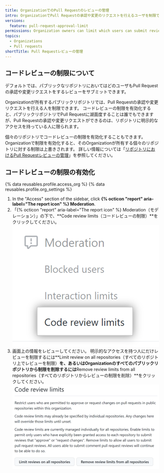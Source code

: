 ```yaml
---
title: OrganizationでのPull Requestのレビューの管理
intro: OrganizationでPull Requestの承認や変更のリクエストを行えるユーザを制限できます。
versions:
  feature: pull-request-approval-limit
permissions: Organization owners can limit which users can submit reviews that approve or request changes to a pull request.
topics:
  - Organizations
  - Pull requests
shortTitle: Pull Requestレビューの管理
---
```


## コードレビューの制限について

デフォルトでは、パブリックなリポジトリにおいてはどのユーザもPull Requestの承認や変更リクエストをするレビューをサブミットできます。

Organizationが所有するパブリックリポジトリでは、Pull Requestの承認や変更リクエストを行える人を制限できます。 コードレビューの制限を有効化すると、パブリックリポジトリでPull Requestに湖面度することは誰でもできますが、Pull Requestの承認や変更リクエストができるのは、リポジトリに明示的なアクセスを持っている人に限られます。

個々のリポジトリでコードレビューの制限を有効化することもできます。 Organizationで制限を有効化すると、そのOrganizationが所有する個々のリポジトリに対する制限は上書きされます。 詳しい情報については「[リポジトリにおけるPull Requestレビューの管理](/repositories/managing-your-repositorys-settings-and-features/managing-repository-settings/managing-pull-request-reviews-in-your-repository)」を参照してください。

## コードレビューの制限の有効化

{% data reusables.profile.access_org %}
{% data reusables.profile.org_settings %}
1. In the "Access" section of the sidebar, click **{% octicon "report" aria-label="The report icon" %} Moderation**.
1. 「{% octicon "report" aria-label="The report icon" %} Moderation（モデレーション）」の下で、**Code review limits（コードレビューの制限）**をクリックしてください。 ![Organizationのコードレビュー制限のサイドバーアイテムのスクリーンショット](/assets/images/help/organizations/code-review-limits-organizations.png)
1. 画面上の情報をレビューしてください。 明示的なアクセスを持つ人にだけレビューを制限するには**Limit review on all repositories（すべてのリポジトリ上でレビューを制限）**を、あるいはOrganizationのすべてのパブリックリポジトリから制限を削除するには**Remove review limits from all repositories（すべてのリポジトリからレビューの制限を削除）**をクリックしてください。 ![Organizationのコードレビュー制限設定のスクリーンショット](/assets/images/help/organizations/code-review-limits-organizations-settings.png)
